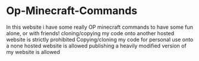 # Op-Minecraft-Commands
In this website i have some really OP minecraft commands  to have some fun alone, or with friends!
cloning/copying my code onto another hosted website is strictly prohibited
Copying/cloning my code for personal use onto a none hosted website is allowed
publishing a heavily modified version of my website is allowed
